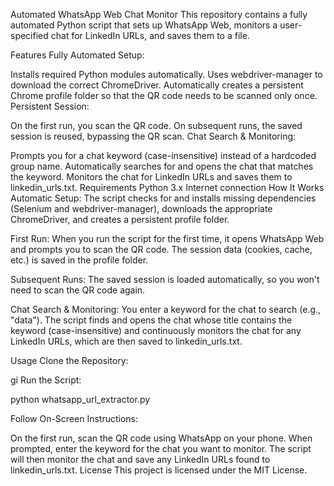 Automated WhatsApp Web Chat Monitor
This repository contains a fully automated Python script that sets up WhatsApp Web, monitors a user-specified chat for LinkedIn URLs, and saves them to a file.

Features
Fully Automated Setup:

Installs required Python modules automatically.
Uses webdriver-manager to download the correct ChromeDriver.
Automatically creates a persistent Chrome profile folder so that the QR code needs to be scanned only once.
Persistent Session:

On the first run, you scan the QR code.
On subsequent runs, the saved session is reused, bypassing the QR scan.
Chat Search & Monitoring:

Prompts you for a chat keyword (case-insensitive) instead of a hardcoded group name.
Automatically searches for and opens the chat that matches the keyword.
Monitors the chat for LinkedIn URLs and saves them to linkedin_urls.txt.
Requirements
Python 3.x
Internet connection
How It Works
Automatic Setup:
The script checks for and installs missing dependencies (Selenium and webdriver-manager), downloads the appropriate ChromeDriver, and creates a persistent profile folder.

First Run:
When you run the script for the first time, it opens WhatsApp Web and prompts you to scan the QR code. The session data (cookies, cache, etc.) is saved in the profile folder.

Subsequent Runs:
The saved session is loaded automatically, so you won't need to scan the QR code again.

Chat Search & Monitoring:
You enter a keyword for the chat to search (e.g., "data"). The script finds and opens the chat whose title contains the keyword (case-insensitive) and continuously monitors the chat for any LinkedIn URLs, which are then saved to linkedin_urls.txt.

Usage
Clone the Repository:


gi
Run the Script:

python whatsapp_url_extractor.py



Follow On-Screen Instructions:

On the first run, scan the QR code using WhatsApp on your phone.
When prompted, enter the keyword for the chat you want to monitor.
The script will then monitor the chat and save any LinkedIn URLs found to linkedin_urls.txt.
License
This project is licensed under the MIT License.
